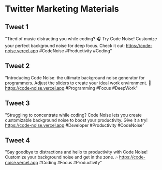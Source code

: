 # Twitter Marketing Materials

## Tweet 1
"Tired of music distracting you while coding? 🎧 Try Code Noise! Customize your perfect background noise for deep focus. Check it out: https://code-noise.vercel.app #CodeNoise #Productivity #Coding"

## Tweet 2
"Introducing Code Noise: the ultimate background noise generator for programmers. Adjust the sliders to create your ideal work environment. 🚀 https://code-noise.vercel.app #Programming #Focus #DeepWork"

## Tweet 3
"Struggling to concentrate while coding? Code Noise lets you create customizable background noise to boost your productivity. Give it a try! https://code-noise.vercel.app #Developer #Productivity #CodeNoise"

## Tweet 4
"Say goodbye to distractions and hello to productivity with Code Noise! Customize your background noise and get in the zone. 🎶 https://code-noise.vercel.app #Coding #Focus #Productivity"

